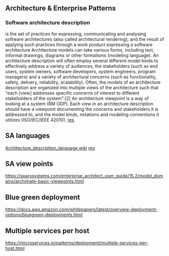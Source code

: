 ## Architecture & Enterprise Patterns
### Software architecture description 
is the set of practices for expressing, communicating and analysing software architectures (also called architectural rendering), and the result of applying such practices through a work product expressing a software architecture
Architecture models can take various forms, including text, informal drawings, diagrams or other formalisms (modeling language). An architecture description will often employ several different model kinds to effectively address a variety of audiences, the stakeholders (such as end users, system owners, software developers, system engineers, program managers) and a variety of architectural concerns (such as functionality, safety, delivery, reliability, scalability).
Often, the models of an architecture description are organized into multiple views of the architecture such that "each [view] addresses specific concerns of interest to different stakeholders of the system".[2] An architecture viewpoint is a way of looking at a system (RM ODP). Each view in an architecture description should have a viewpoint documenting the concerns and stakeholders it is addressed to, and the model kinds, notations and modeling conventions it utilizes (ISO/IEC/IEEE 42010).
[res](https://en.wikipedia.org/wiki/Software_architecture_description)

## SA languages
[Architecture_description_language wiki](https://en.wikipedia.org/wiki/Architecture_description_language)
[res](https://cio-wiki.org/wiki/Architecture_Description_Language_(ADL))

## SA view points
https://sparxsystems.com/enterprise_architect_user_guide/15.2/model_domains/archimate-basic-viewpoints.html

## Blue green deployment
https://docs.aws.amazon.com/whitepapers/latest/overview-deployment-options/bluegreen-deployments.html

## Multiple services per host
https://microservices.io/patterns/deployment/multiple-services-per-host.html


